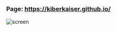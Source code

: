 ### Page: https://kiberkaiser.github.io/
![screen](https://github.com/user-attachments/assets/41719b5a-0b60-47c2-9378-662713e67533)
